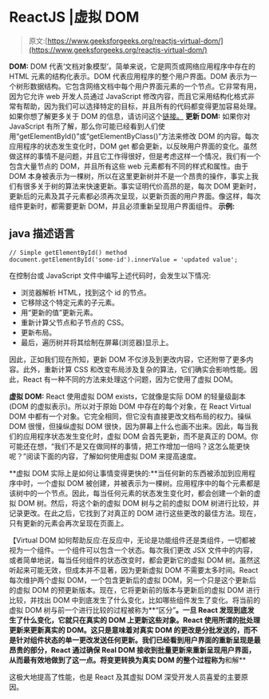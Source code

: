 # ReactJS |虚拟 DOM

> 原文:[https://www.geeksforgeeks.org/reactjs-virtual-dom/](https://www.geeksforgeeks.org/reactjs-virtual-dom/)

**DOM:** DOM 代表‘文档对象模型’。简单来说，它是网页或网络应用程序中存在的 HTML 元素的结构化表示。DOM 代表应用程序的整个用户界面。DOM 表示为一个树形数据结构。它包含网络文档中每个用户界面元素的一个节点。它非常有用，因为它允许 web 开发人员通过 JavaScript 修改内容，而且它采用结构化格式非常有帮助，因为我们可以选择特定的目标，并且所有的代码都变得更加容易处理。如果你想了解更多关于 DOM 的信息，请访问这个[链接。](https://www.geeksforgeeks.org/dom-document-object-model/)
**更新 DOM:** 如果你对 JavaScript 有所了解，那么你可能已经看到人们使用“getElementById()”或“getElementByClass()”方法来修改 DOM 的内容。每次应用程序的状态发生变化时，DOM get 都会更新，以反映用户界面的变化。虽然做这样的事情不是问题，并且它工作得很好，但是考虑这样一个情况，我们有一个包含大量节点的 DOM，并且所有这些 web 元素都有不同的样式和属性。由于 DOM 本身被表示为一棵树，所以在这里更新树并不是一个昂贵的操作，事实上我们有很多关于树的算法来快速更新。事实证明代价高昂的是，每次 DOM 更新时，更新后的元素及其子元素都必须再次呈现，以更新页面的用户界面。像这样，每次组件更新时，都需要更新 DOM，并且必须重新呈现用户界面组件。
**示例:**

## java 描述语言

```
// Simple getElementById() method
document.getElementById('some-id').innerValue = 'updated value';
```

在控制台或 JavaScript 文件中编写上述代码时，会发生以下情况:

*   浏览器解析 HTML，找到这个 id 的节点。
*   它移除这个特定元素的子元素。
*   用“更新的值”更新元素。
*   重新计算父节点和子节点的 CSS。
*   更新布局。
*   最后，遍历树并将其绘制在屏幕(浏览器)显示上。

因此，正如我们现在所知，更新 DOM 不仅涉及到更改内容，它还附带了更多内容。此外，重新计算 CSS 和改变布局涉及复杂的算法，它们确实会影响性能。因此，React 有一种不同的方法来处理这个问题，因为它使用了虚拟 DOM。

**虚拟 DOM:** React 使用虚拟 DOM exists，它就像是实际 DOM 的轻量级副本(DOM 的虚拟表示)。所以对于原始 DOM 中存在的每个对象，在 React Virtual DOM 中都有一个对象。它完全相同，但它没有直接更改文档布局的权力。操纵 DOM 很慢，但操纵虚拟 DOM 很快，因为屏幕上什么也画不出来。因此，每当我们的应用程序状态发生变化时，虚拟 DOM 会首先更新，而不是真正的 DOM。你可能还在想，“我们不是又在做同样的事情，把工作增加一倍吗？这怎么能更快呢？”阅读下面的内容，了解如何使用虚拟 DOM 来提高速度。

**虚拟 DOM 实际上是如何让事情变得更快的:**当任何新的东西被添加到应用程序中时，一个虚拟 DOM 被创建，并被表示为一棵树。应用程序中的每个元素都是该树中的一个节点。因此，每当任何元素的状态发生变化时，都会创建一个新的虚拟 DOM 树。然后，将这个新的虚拟 DOM 树与之前的虚拟 DOM 树进行比较，并记录更改。在此之后，它找到了对真正的 DOM 进行这些更改的最佳方法。现在，只有更新的元素会再次呈现在页面上。

【Virtual DOM 如何帮助反应:在反应中，无论是功能组件还是类组件，一切都被视为一个组件。一个组件可以包含一个状态。每次我们更改 JSX 文件中的内容，或者简单地说，每当任何组件的状态改变时，都会更新它的虚拟 DOM 树。虽然这听起来可能无效，但成本并不显著，因为更新虚拟 DOM 不需要太多时间。React 每次维护两个虚拟 DOM，一个包含更新后的虚拟 DOM，另一个只是这个更新后的虚拟 DOM 的预更新版本。现在，它将更新前的版本与更新后的虚拟 DOM 进行比较，并找出 DOM 中到底发生了什么变化，比如哪些组件发生了变化。将当前的虚拟 DOM 树与前一个进行比较的过程被称为**“区分”**。一旦 React 发现到底发生了什么变化，它就只在真实的 DOM 上更新这些对象。React 使用所谓的批处理更新来更新真实的 DOM。这只是意味着对真实 DOM 的更改是分批发送的，而不是针对组件状态的单一更改发送任何更新。我们已经看到用户界面的重新呈现是最昂贵的部分，React 通过确保 Real DOM 接收到批量更新来重新呈现用户界面，从而最有效地做到了这一点。将变更转换为真实 DOM 的整个过程称为**和解**

这极大地提高了性能，也是 React 及其虚拟 DOM 深受开发人员喜爱的主要原因。
